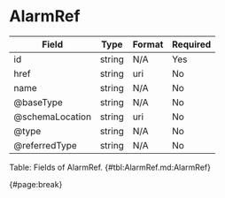 <!--
    ATTENTION: This file was generated via gradle!
               Do NOT manually edit this file! Any such changes will be overwritten!
-->

# AlarmRef

| Field | Type | Format | Required |
| ------- | ------- | ------- | --- |
| id | string | N/A | Yes |
| href | string | uri | No |
| name | string | N/A | No |
| @baseType | string | N/A | No |
| @schemaLocation | string | uri | No |
| @type | string | N/A | No |
| @referredType | string | N/A | No |

Table: Fields of AlarmRef. {#tbl:AlarmRef.md:AlarmRef}

{#page:break}
